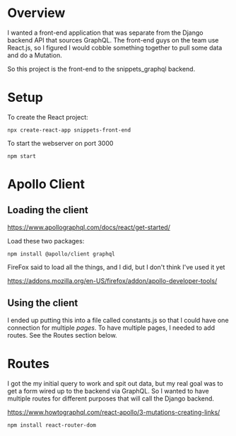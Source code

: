 # Overview

I wanted a front-end application that was separate from the Django
backend API that sources GraphQL. The front-end guys on the team
use React.js, so I figured I would cobble something together to
pull some data and do a Mutation.

So this project is the front-end to the snippets_graphql backend.

# Setup

To create the React project:

`npx create-react-app snippets-front-end`

To start the webserver on port 3000

`npm start`

# Apollo Client

## Loading the client

https://www.apollographql.com/docs/react/get-started/

Load these two packages:

`npm install @apollo/client graphql`

FireFox said to load all the things, and I did, but I don't think I've used it yet

https://addons.mozilla.org/en-US/firefox/addon/apollo-developer-tools/

## Using the client

I ended up putting this into a file called constants.js so that I could have one connection for multiple *pages*. To have multiple pages, I needed to add routes. See the Routes section below.

# Routes

I got the my initial query to work and spit out data, but my real 
goal was to get a form wired up to the backend via GraphQL. So I
wanted to have multiple routes for different purposes that will call
the Django backend.

https://www.howtographql.com/react-apollo/3-mutations-creating-links/

`npm install react-router-dom`
